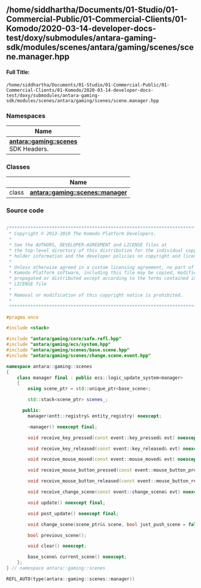 

## /home/siddhartha/Documents/01-Studio/01-Commercial-Public/01-Commercial-Clients/01-Komodo/2020-03-14-developer-docs-test/doxy/submodules/antara-gaming-sdk/modules/scenes/antara/gaming/scenes/scene.manager.hpp

#### Full Title:
```
/home/siddhartha/Documents/01-Studio/01-Commercial-Public/01-Commercial-Clients/01-Komodo/2020-03-14-developer-docs-test/doxy/submodules/antara-gaming-sdk/modules/scenes/antara/gaming/scenes/scene.manager.hpp
```







### Namespaces

| Name           |
| -------------- |
| **[antara::gaming::scenes](Namespaces/namespaceantara_1_1gaming_1_1scenes.md)** <br>SDK Headers.  |

### Classes

|                | Name           |
| -------------- | -------------- |
| class | **[antara::gaming::scenes::manager](Classes/classantara_1_1gaming_1_1scenes_1_1manager.md)**  |















### Source code

```cpp

/******************************************************************************
 * Copyright © 2013-2019 The Komodo Platform Developers.                      *
 *                                                                            *
 * See the AUTHORS, DEVELOPER-AGREEMENT and LICENSE files at                  *
 * the top-level directory of this distribution for the individual copyright  *
 * holder information and the developer policies on copyright and licensing.  *
 *                                                                            *
 * Unless otherwise agreed in a custom licensing agreement, no part of the    *
 * Komodo Platform software, including this file may be copied, modified,     *
 * propagated or distributed except according to the terms contained in the   *
 * LICENSE file                                                               *
 *                                                                            *
 * Removal or modification of this copyright notice is prohibited.            *
 *                                                                            *
 ******************************************************************************/

#pragma once

#include <stack> 

#include "antara/gaming/core/safe.refl.hpp"            
#include "antara/gaming/ecs/system.hpp"                
#include "antara/gaming/scenes/base.scene.hpp"         
#include "antara/gaming/scenes/change.scene.event.hpp" 

namespace antara::gaming::scenes
{
    class manager final : public ecs::logic_update_system<manager>
    {
        using scene_ptr = std::unique_ptr<base_scene>;

        std::stack<scene_ptr> scenes_;

      public:
        manager(entt::registry& entity_registry) noexcept;

        ~manager() noexcept final;

        void receive_key_pressed(const event::key_pressed& evt) noexcept;

        void receive_key_released(const event::key_released& evt) noexcept;

        void receive_mouse_moved(const event::mouse_moved& evt) noexcept;

        void receive_mouse_button_pressed(const event::mouse_button_pressed& evt) noexcept;

        void receive_mouse_button_released(const event::mouse_button_released& evt) noexcept;

        void receive_change_scene(const event::change_scene& evt) noexcept;

        void update() noexcept final;

        void post_update() noexcept final;

        void change_scene(scene_ptr&& scene, bool just_push_scene = false) noexcept;

        bool previous_scene();

        void clear() noexcept;

        base_scene& current_scene() noexcept;
    };
} // namespace antara::gaming::scenes

REFL_AUTO(type(antara::gaming::scenes::manager))
```




